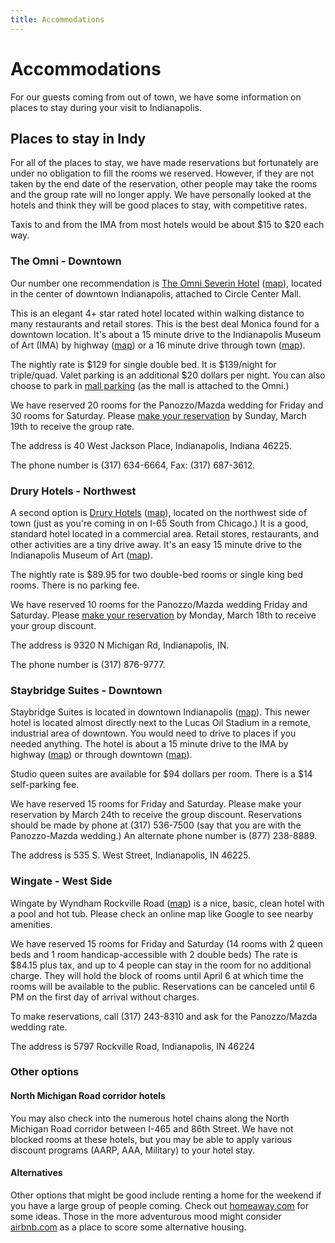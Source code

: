 ```yaml
---
title: Accommodations
---
```


# Accommodations

For our guests coming from out of town, we have some information on places to stay during your visit to Indianapolis.

## Places to stay in Indy

For all of the places to stay, we have made reservations but fortunately are under no obligation to fill the rooms we reserved. However, if they are not taken by the end date of the reservation, other people may take the rooms and the group rate will no longer apply. We have personally looked at the hotels and think they will be good places to stay, with competitive rates.

Taxis to and from the IMA from most hotels would be about $15 to $20 each way.

### The Omni - Downtown

Our number one recommendation is [The Omni Severin Hotel][omni] ([map](http://goo.gl/maps/CY7Xs)), located in the center of downtown Indianapolis, attached to Circle Center Mall.

This is an elegant 4+ star rated hotel located within walking distance to many restaurants and retail stores. This is the best deal Monica found for a downtown location. It's about a 15 minute drive to the Indianapolis Museum of Art (IMA) by highway ([map](http://goo.gl/maps/pm5Eq)) or a 16 minute drive through town ([map](http://goo.gl/maps/Nzbtg)).

The nightly rate is $129 for single double bed. It is $139/night for triple/quad. Valet parking is an additional $20 dollars per night. You can also choose to park in [mall parking](http://circlecentermall.com/parking.html) (as the mall is attached to the Omni.)

We have reserved 20 rooms for the Panozzo/Mazda wedding for Friday and 30 rooms for Saturday. Please [make your reservation][omni] by Sunday, March 19th to receive the group rate.

The address is 40 West Jackson Place, Indianapolis, Indiana 46225.

The phone number is (317) 634-6664, Fax: (317) 687-3612.

[omni]: http://www.omnihotels.com/FindAHotel/IndianapolisSeverin/MeetingFacilities/MazdaPanozzoWedding4.aspx

### Drury Hotels - Northwest

A second option is [Drury Hotels][drury] ([map](http://goo.gl/maps/3hbz8)), located on the northwest side of town (just as you're coming in on I-65 South from Chicago.) It is a good, standard hotel located in a commercial area. Retail stores, restaurants, and other activities are a tiny drive away. It's an easy 15 minute drive to the Indianapolis Museum of Art ([map](http://goo.gl/maps/GS0GY)).

The nightly rate is $89.95 for two double-bed rooms or single king bed rooms. There is no parking fee.

We have reserved 10 rooms for the Panozzo/Mazda wedding Friday and Saturday. Please [make your reservation][drury] by Monday, March 18th to receive your group discount.

The address is 9320 N Michigan Rd, Indianapolis, IN.

The phone number is (317) 876-9777.

[drury]: https://wwws.druryhotels.com/Reservations.aspx?groupno=2170104

### Staybridge Suites - Downtown

Staybridge Suites is located in downtown Indianapolis ([map](http://goo.gl/maps/6ers7)). This newer hotel is located almost directly next to the Lucas Oil Stadium in a remote, industrial area of downtown. You would need to drive to places if you needed anything. The hotel is about a 15 minute drive to the IMA by highway ([map](http://goo.gl/maps/F4emj)) or through downtown ([map](http://goo.gl/maps/Q5W4A)).

Studio queen suites are available for $94 dollars per room. There is a $14 self-parking fee.

We have reserved 15 rooms for Friday and Saturday. Please make your reservation by March 24th to receive the group discount. Reservations should be made by phone at (317) 536-7500 (say that you are with the Panozzo-Mazda wedding.) An alternate phone number is (877) 238-8889.

The address is 535 S. West Street, Indianapolis, IN 46225.

### Wingate - West Side

Wingate by Wyndham Rockville Road ([map](http://goo.gl/maps/kmVEK)) is a nice, basic, clean hotel with a pool and hot tub. Please check an online map like Google to see nearby amenities.

We have reserved 15 rooms for Friday and Saturday (14 rooms with 2 queen beds and 1 room handicap-accessible with 2 double beds) The rate is $84.15 plus tax, and up to 4 people can stay in the room for no additional charge. They will hold the block of rooms until April 6 at which time the rooms will be available to the public. Reservations can be canceled until 6 PM on the first day of arrival without charges.

To make reservations, call (317) 243-8310 and ask for the Panozzo/Mazda wedding rate.

The address is 5797 Rockville Road, Indianapolis, IN 46224

### Other options

#### North Michigan Road corridor hotels
You may also check into the numerous hotel chains along the North Michigan Road corridor between I-465 and 86th Street. We have not blocked rooms at these hotels, but you may be able to apply various discount programs (AARP, AAA, Military) to your hotel stay.

#### Alternatives
Other options that might be good include renting a home for the weekend if you have a large group of people coming. Check out [homeaway.com](homeaway.com) for some ideas. Those in the more adventurous mood might consider [airbnb.com](airbnb.com) as a place to score some alternative housing.
